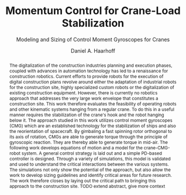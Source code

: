 ---
title: Momentum Control for Crane-Load Stabilization
author: Daniel A. Haarhoff
born: Dachau
subtitle: Modeling and Sizing of Control Moment Gyroscopes for Cranes
facultyblurb: Der Fakultät für Architektur der Rheinisch-Westfälischen Technischen Hochschule Aachen vorgelegte Dissertation zur Erlangung des akademischen Grades eines Doktors der Ingenieurwissenschaften.
abstract:
  The digitalization of the construction industries planning and execution phases, coupled with advances in automation technology has led to a renaissance for construction robotics.
  Current efforts to provide robots for the execution of digital construction plans revolve around either the adaptation of industrial robots for the construction site, highly specialized custom robots or the digitalization of existing construction equipment.
  However, there is currently no robotics approach that addresses the very large work envelope that constitutes a construction site.
  This work therefore evaluates the feasibility of operating robots and other kinematic systems hanging from a regular crane.
  To do this in a useful manner requires the stabilization of the crane's hook and the robot hanging below it.
  The approach studied in this work utilizes control moment gyroscopes (CMG) which are an established technology for the stabilization of ships and also the reorientation of spacecraft.
  By gimbaling a fast spinning rotor orthogonal to its axis of rotation, CMGs are able to generate torque through the principle of gyroscopic reaction.
  They are thereby able to generate torque in mid-air.
  The following work develops equations of motion and a model for the crane-CMG-robot system.
  A general control strategy is laid out and a simple PD-based controller is designed.
  Through a variety of simulations, this model is validated and used to understand the critical interactions between the various systems.
  The simulations not only show the potential of the approach, but also allow the work to develop sizing guidelines and identify critical areas for future research.
  The work therefore closes by laying out the critical path to bringing this approach to the construction site.
  TODO extend abstract, give more context
abstractde:
  Die Digitalisierung der Planungs- und Ausführungsphasen der Bauindustrie sowie Fortschritte in der Automatisierungstechnik haben zu einer Renaissance der Baurobotik geführt.
  Die aktuellen Bemühungen zur Bereitstellung von Robotern für die Ausführung digitaler Baupläne drehen sich entweder um die Anpassung von Industrierobotern für die Baustelle, hochspezialisierte Sonderroboter oder die Digitalisierung bestehender Baumaschinen.
  Was derzeit fehlt, ist ein Robotikansatz, der den sehr großen Arbeitsraum der Baustelle berücksichtigt.
  Diese Arbeit untersucht daher die Praktikabilität Roboter und andere kinematische Systeme, an einem normalen Kran hängend zu betreiben.
  Für eine sinnvolle Nutzung eines Roboters am Kranhaken, bedarf es einer Stabilisierung des selbigen.
  Der in dieser Arbeit untersuchte Ansatz verwendet daher Kontrollmomentgyroskope (CMG), welche eine etablierte Technologie zur Stabilisierung von Schiffen und Reorientierung von Raumfahrzeugen sind.
  Durch die Verkippung eines sich schnell drehenden Rotors orthogonal zu seiner Drehachse sind CMGs in der Lage, durch das Prinzip der gyroskopischen Reaktion Drehmoment zu erzeugen.
  Dadurch können sie Drehmomente erzeugen ohne sich abstoßen zu müssen.
  Die folgende Arbeit entwickelt Bewegungsgleichungen und ein Modell für das Kran-CMG-Roboter-System.
  Durch eine Reihe von Simulationen wird dieses Modell validiert und verwendet, um die kritischen Wechselwirkungen zwischen den verschiedenen Systemen zu verstehen.
  Die Simulationen zeigen nicht nur das Potenzial des Ansatzes, sondern ermöglichen es auch, Dimensionierungsrichtlinien zu entwickeln und kritische Bereiche für die zukünftige Forschung zu identifizieren.
  Die Arbeit schließt daher mit der Ausarbeitung des kritischen Pfades, um diesen Ansatz auf die Baustelle zu bringen.
bibliography: [./references.bib]
link-citations: true
linkReferences: true
documentclass: scrbook
fontsize: 11pt
papersize: a4
classoption:
- twoside
- openright
- toc=flat
---
